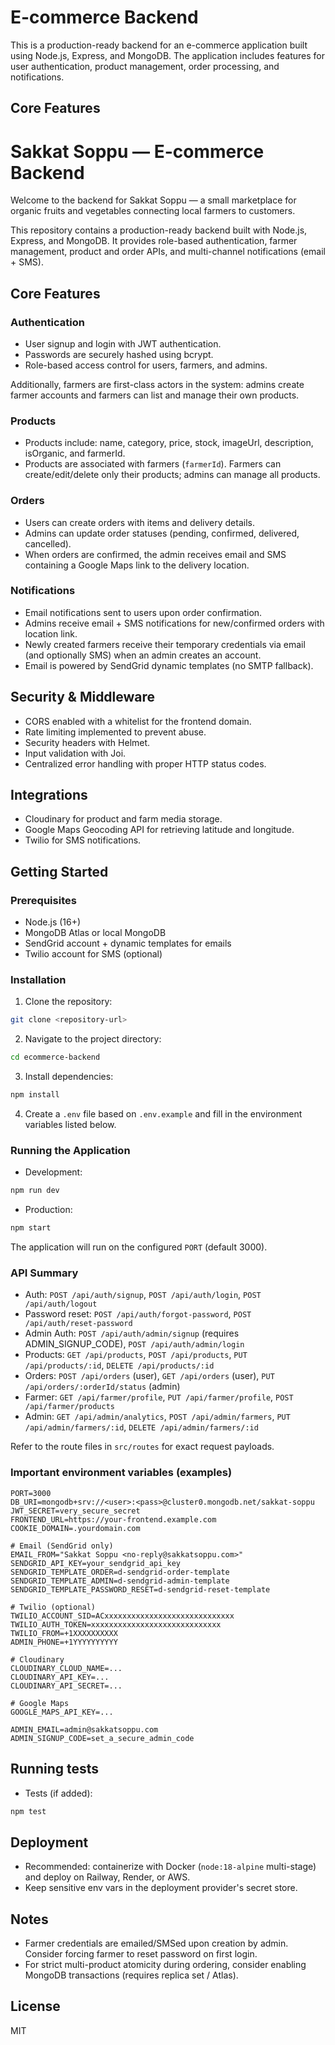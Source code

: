 # E-commerce Backend

This is a production-ready backend for an e-commerce application built using Node.js, Express, and MongoDB. The application includes features for user authentication, product management, order processing, and notifications.

## Core Features
# Sakkat Soppu — E-commerce Backend

Welcome to the backend for Sakkat Soppu — a small marketplace for organic fruits and vegetables connecting local farmers to customers.

This repository contains a production-ready backend built with Node.js, Express, and MongoDB. It provides role-based authentication, farmer management, product and order APIs, and multi-channel notifications (email + SMS).

## Core Features

### Authentication
- User signup and login with JWT authentication.
- Passwords are securely hashed using bcrypt.
- Role-based access control for users, farmers, and admins.

Additionally, farmers are first-class actors in the system: admins create farmer accounts and farmers can list and manage their own products.

### Products
- Products include: name, category, price, stock, imageUrl, description, isOrganic, and farmerId.
- Products are associated with farmers (`farmerId`). Farmers can create/edit/delete only their products; admins can manage all products.

### Orders
- Users can create orders with items and delivery details.
- Admins can update order statuses (pending, confirmed, delivered, cancelled).
- When orders are confirmed, the admin receives email and SMS containing a Google Maps link to the delivery location.

### Notifications
- Email notifications sent to users upon order confirmation.
- Admins receive email + SMS notifications for new/confirmed orders with location link.
- Newly created farmers receive their temporary credentials via email (and optionally SMS) when an admin creates an account.
- Email is powered by SendGrid dynamic templates (no SMTP fallback).

## Security & Middleware
- CORS enabled with a whitelist for the frontend domain.
- Rate limiting implemented to prevent abuse.
- Security headers with Helmet.
- Input validation with Joi.
- Centralized error handling with proper HTTP status codes.

## Integrations
- Cloudinary for product and farm media storage.
- Google Maps Geocoding API for retrieving latitude and longitude.
- Twilio for SMS notifications.

## Getting Started

### Prerequisites
- Node.js (16+)
- MongoDB Atlas or local MongoDB
- SendGrid account + dynamic templates for emails
- Twilio account for SMS (optional)

### Installation
1. Clone the repository:
```bash
git clone <repository-url>
```
2. Navigate to the project directory:
```bash
cd ecommerce-backend
```
3. Install dependencies:
```bash
npm install
```
4. Create a `.env` file based on `.env.example` and fill in the environment variables listed below.

### Running the Application
- Development:
```bash
npm run dev
```
- Production:
```bash
npm start
```

The application will run on the configured `PORT` (default 3000).

### API Summary
- Auth: `POST /api/auth/signup`, `POST /api/auth/login`, `POST /api/auth/logout`
- Password reset: `POST /api/auth/forgot-password`, `POST /api/auth/reset-password`
- Admin Auth: `POST /api/auth/admin/signup` (requires ADMIN_SIGNUP_CODE), `POST /api/auth/admin/login`
- Products: `GET /api/products`, `POST /api/products`, `PUT /api/products/:id`, `DELETE /api/products/:id`
- Orders: `POST /api/orders` (user), `GET /api/orders` (user), `PUT /api/orders/:orderId/status` (admin)
- Farmer: `GET /api/farmer/profile`, `PUT /api/farmer/profile`, `POST /api/farmer/products`
- Admin: `GET /api/admin/analytics`, `POST /api/admin/farmers`, `PUT /api/admin/farmers/:id`, `DELETE /api/admin/farmers/:id`

Refer to the route files in `src/routes` for exact request payloads.

### Important environment variables (examples)
```
PORT=3000
DB_URI=mongodb+srv://<user>:<pass>@cluster0.mongodb.net/sakkat-soppu
JWT_SECRET=very_secure_secret
FRONTEND_URL=https://your-frontend.example.com
COOKIE_DOMAIN=.yourdomain.com

# Email (SendGrid only)
EMAIL_FROM="Sakkat Soppu <no-reply@sakkatsoppu.com>"
SENDGRID_API_KEY=your_sendgrid_api_key
SENDGRID_TEMPLATE_ORDER=d-sendgrid-order-template
SENDGRID_TEMPLATE_ADMIN=d-sendgrid-admin-template
SENDGRID_TEMPLATE_PASSWORD_RESET=d-sendgrid-reset-template

# Twilio (optional)
TWILIO_ACCOUNT_SID=ACxxxxxxxxxxxxxxxxxxxxxxxxxxxxx
TWILIO_AUTH_TOKEN=xxxxxxxxxxxxxxxxxxxxxxxxxxxxx
TWILIO_FROM=+1XXXXXXXXXX
ADMIN_PHONE=+1YYYYYYYYYY

# Cloudinary
CLOUDINARY_CLOUD_NAME=...
CLOUDINARY_API_KEY=...
CLOUDINARY_API_SECRET=...

# Google Maps
GOOGLE_MAPS_API_KEY=...

ADMIN_EMAIL=admin@sakkatsoppu.com
ADMIN_SIGNUP_CODE=set_a_secure_admin_code
```

## Running tests
- Tests (if added):
```bash
npm test
```

## Deployment
- Recommended: containerize with Docker (`node:18-alpine` multi-stage) and deploy on Railway, Render, or AWS.
- Keep sensitive env vars in the deployment provider's secret store.

## Notes
- Farmer credentials are emailed/SMSed upon creation by admin. Consider forcing farmer to reset password on first login.
- For strict multi-product atomicity during ordering, consider enabling MongoDB transactions (requires replica set / Atlas).

## License
MIT